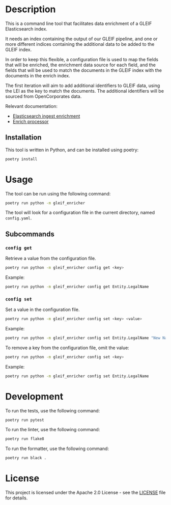 # Description

This is a command line tool that facilitates data enrichment of a GLEIF
Elasticsearch index.

It needs an index containing the output of our GLEIF pipeline, and one or more
different indices containing the additional data to be added to the GLEIF index.

In order to keep this flexible, a configuration file is used to map the fields
that will be enriched, the enrichment data source for each field, and the
fields that will be used to match the documents in the GLEIF index with the
documents in the enrich index.

The first iteration will aim to add additional identifiers to GLEIF data,
using the LEI as the key to match the documents. The additional identifiers
will be sourced from OpenCorporates data.

Relevant documentation:
- [Elasticsearch ingest enrichment](https://www.elastic.co/guide/en/elasticsearch/reference/current/ingest-enriching-data.html)
- [Enrich processor](https://www.elastic.co/guide/en/elasticsearch/reference/current/enrich-processor.html)

## Installation

This tool is written in Python, and can be installed using poetry:

```bash
poetry install
```

# Usage

The tool can be run using the following command:

```bash
poetry run python -m gleif_enricher
```

The tool will look for a configuration file in the current directory, named
`config.yaml`.

## Subcommands

### `config get`

Retrieve a value from the configuration file.

```bash
poetry run python -m gleif_enricher config get <key>
```

Example:

```bash
poetry run python -m gleif_enricher config get Entity.LegalName
```

### `config set`

Set a value in the configuration file.

```bash
poetry run python -m gleif_enricher config set <key> <value>
```

Example:

```bash
poetry run python -m gleif_enricher config set Entity.LegalName "New Name"
```

To remove a key from the configuration file, omit the value:

```bash
poetry run python -m gleif_enricher config set <key>
```

Example:

```bash
poetry run python -m gleif_enricher config set Entity.LegalName
```

# Development

To run the tests, use the following command:

```bash
poetry run pytest
```

To run the linter, use the following command:

```bash
poetry run flake8
```

To run the formatter, use the following command:

```bash
poetry run black .
```

# License

This project is licensed under the Apache 2.0 License - see the [LICENSE](LICENSE) file for details.